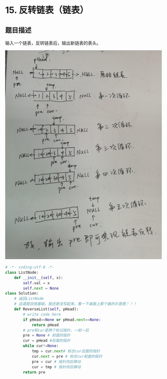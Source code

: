 # 15. 反转链表（链表）

题目描述
----

输入一个链表，反转链表后，输出新链表的表头。

![链表反转.jpeg](resources/A4176BE9E3ECAD8AFDD6C656A344B200.jpg)

```python
# -*- coding:utf-8 -*-
class ListNode:
    def __init__(self, x):
        self.val = x
        self.next = None
class Solution:
    # 返回ListNode
    # 这道题目很基础，我还是没写起来，看一下桌面上那个画的示意图！！！
    def ReverseList(self, pHead):
        # write code here
        if pHead==None or pHead.next==None:
            return pHead
        # pre和cur是两个标记指针，一前一后
        pre = None # 前面的指针
        cur = pHead #后面的指针
        while cur!=None:
            tmp = cur.next# 标志cur后面的指针
            cur.next = pre # 标志cur前面的指针
            pre = cur # 指针向后移动
            cur = tmp # 指针向后移动
        return pre
            
```